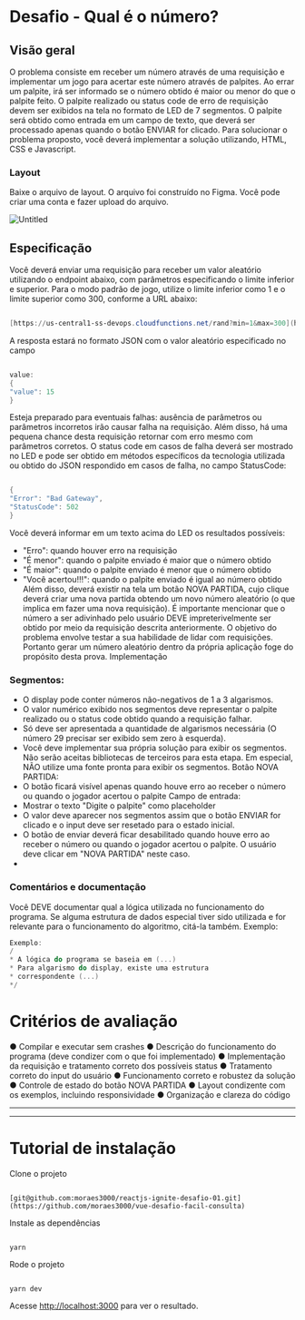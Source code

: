 # Desafio - Qual é o número?


## Visão geral

O problema consiste em receber um número através de uma requisição e implementar
um jogo para acertar este número através de palpites. Ao errar um palpite, irá ser informado se
o número obtido é maior ou menor do que o palpite feito. O palpite realizado ou status code de
erro de requisição devem ser exibidos na tela no formato de LED de 7 segmentos. O palpite
será obtido como entrada em um campo de texto, que deverá ser processado apenas quando o
botão ENVIAR for clicado.
Para solucionar o problema proposto, você deverá implementar a solução utilizando,
HTML, CSS e Javascript.

### Layout

Baixe o arquivo de layout.
O arquivo foi construído no Figma. Você pode criar uma conta e fazer upload do arquivo.

![Untitled](https://s3-us-west-2.amazonaws.com/secure.notion-static.com/c209f305-5338-4993-97f2-4810832b2bcc/Untitled.png)

## Especificação

Você deverá enviar uma requisição para receber um valor aleatório utilizando o
endpoint abaixo, com parâmetros especificando o limite inferior e superior. Para o modo padrão
de jogo, utilize o limite inferior como 1 e o limite superior como 300, conforme a URL abaixo:

```powershell

[https://us-central1-ss-devops.cloudfunctions.net/rand?min=1&max=300](https://us-central1-ss-devops.cloudfunctions.net/rand?min=1&max=300)
```

A resposta estará no formato JSON com o valor aleatório especificado no campo

```powershell

value:
{
"value": 15
}
```

Esteja preparado para eventuais falhas: ausência de parâmetros ou parâmetros
incorretos irão causar falha na requisição. Além disso, há uma pequena chance desta
requisição retornar com erro mesmo com parâmetros corretos. O status code em casos de
falha deverá ser mostrado no LED e pode ser obtido em métodos específicos da tecnologia
utilizada ou obtido do JSON respondido em casos de falha, no campo StatusCode:

```powershell

{
"Error": "Bad Gateway",
"StatusCode": 502
}
```

Você deverá informar em um texto acima do LED os resultados possíveis:

- "Erro": quando houver erro na requisição
- "É menor": quando o palpite enviado é maior que o número obtido
- "É maior": quando o palpite enviado é menor que o número obtido
- "Você acertou!!!": quando o palpite enviado é igual ao número obtido
Além disso, deverá existir na tela um botão NOVA PARTIDA, cujo clique deverá criar uma
nova partida obtendo um novo número aleatório (o que implica em fazer uma nova requisição).
É importante mencionar que o número a ser adivinhado pelo usuário DEVE
impreterivelmente ser obtido por meio da requisição descrita anteriormente. O objetivo do
problema envolve testar a sua habilidade de lidar com requisições. Portanto gerar um número
aleatório dentro da própria aplicação foge do propósito desta prova.
Implementação

### Segmentos:

- O display pode conter números não-negativos de 1 a 3 algarismos.
- O valor numérico exibido nos segmentos deve representar o palpite realizado ou
o status code obtido quando a requisição falhar.
- Só deve ser apresentada a quantidade de algarismos necessária (O número 29
precisar ser exibido sem zero à esquerda).
- Você deve implementar sua própria solução para exibir os segmentos. Não
serão aceitas bibliotecas de terceiros para esta etapa. Em especial, NÃO utilize
uma fonte pronta para exibir os segmentos.
Botão NOVA PARTIDA:
- O botão ficará visível apenas quando houve erro ao receber o número ou quando
o jogador acertou o palpite
Campo de entrada:
- Mostrar o texto "Digite o palpite" como placeholder
- O valor deve aparecer nos segmentos assim que o botão ENVIAR for clicado e o
input deve ser resetado para o estado inicial.
- O botão de enviar deverá ficar desabilitado quando houve erro ao receber o
número ou quando o jogador acertou o palpite. O usuário deve clicar em "NOVA
PARTIDA" neste caso.
- 

### Comentários e documentação

Você DEVE documentar qual a lógica utilizada no funcionamento do programa. Se
alguma estrutura de dados especial tiver sido utilizada e for relevante para o funcionamento do
algoritmo, citá-la também.
Exemplo:

```powershell
Exemplo:
/
* A lógica do programa se baseia em (...)
* Para algarismo do display, existe uma estrutura
* correspondente (...)
*/
```


# Critérios de avaliação

● Compilar e executar sem crashes
● Descrição do funcionamento do programa (deve condizer com o que foi implementado)
● Implementação da requisição e tratamento correto dos possíveis status
● Tratamento correto do input do usuário
● Funcionamento correto e robustez da solução
● Controle de estado do botão NOVA PARTIDA
● Layout condizente com os exemplos, incluindo responsividade
● Organização e clareza do código


<hr/>
<hr/>

# Tutorial de instalação

Clone o projeto

```term

[git@github.com:moraes3000/reactjs-ignite-desafio-01.git](https://github.com/moraes3000/vue-desafio-facil-consulta)

```

Instale as dependências

```term

yarn

```

Rode o projeto

```term

yarn dev

```

Acesse [http://localhost:3000](http://localhost:3000/) para ver o resultado.